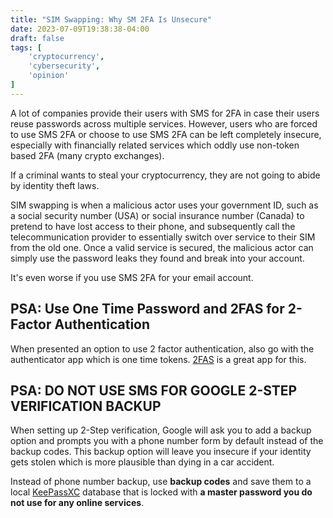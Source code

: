 ```yaml
---
title: "SIM Swapping: Why SM 2FA Is Unsecure"
date: 2023-07-09T19:38:38-04:00
draft: false
tags: [
    'cryptocurrency',
    'cybersecurity',
    'opinion'
]
---
```


A lot of companies provide their users with SMS for 2FA in case their users reuse passwords across multiple services. However, users who are forced to use SMS 2FA or choose to use SMS 2FA can be left completely insecure, especially with financially related services which oddly use non-token based 2FA (many crypto exchanges).

If a criminal wants to steal your cryptocurrency, they are not going to abide by identity theft laws.

SIM swapping is when a malicious actor uses your government ID, such as a social security number (USA) or social insurance number (Canada) to pretend to have lost access to their phone, and subsequently call the telecommunication provider to essentially switch over service to their SIM from the old one. Once a valid service is secured, the malicious actor can simply use the password leaks they found and break into your account.

It's even worse if you use SMS 2FA for your email account.

## PSA: Use One Time Password and 2FAS for 2-Factor Authentication

When presented an option to use 2 factor authentication, also go with the authenticator app which is one time tokens. [2FAS](https://2fas.com/) is a great app for this.

## PSA: DO NOT USE SMS FOR GOOGLE 2-STEP VERIFICATION BACKUP

When setting up 2-Step verification, Google will ask you to add a backup option and prompts you with a phone number form by default instead of the backup codes. This backup option will leave you insecure if your identity gets stolen which is more plausible than dying in a car accident.

Instead of phone number backup, use **backup codes** and save them to a local [KeePassXC](https://keepassxc.org/download/) database that is locked with **a master password you do not use for any online services**.
